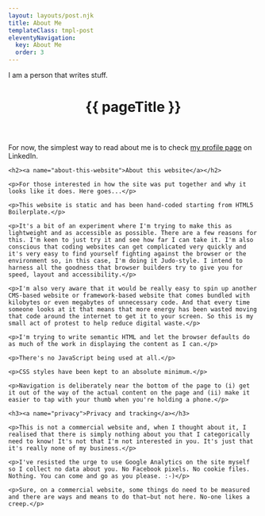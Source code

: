 ```yaml
---
layout: layouts/post.njk
title: About Me
templateClass: tmpl-post
eleventyNavigation:
  key: About Me
  order: 3
---
```


I am a person that writes stuff.

<header>
    <h1>{{ pageTitle }}</h1>
  </header>

  <main>
    <p>For now, the simplest way to read about me is to check <a href="https://www.linkedin.com/in/liam-nugent-greenhill/">my profile page</a> on LinkedIn.</p>
    
    <h2><a name="about-this-website">About this website</a></h2>

    <p>For those interested in how the site was put together and why it looks like it does. Here goes...</p>

    <p>This website is static and has been hand-coded starting from HTML5 Boilerplate.</p>

    <p>It's a bit of an experiment where I'm trying to make this as lightweight and as accessible as possible. There are a few reasons for this. I'm keen to just try it and see how far I can take it. I'm also conscious that coding websites can get complicated very quickly and it's very easy to find yourself fighting against the browser or the environment so, in this case, I'm doing it Judo-style. I intend to harness all the goodness that browser builders try to give you for speed, layout and accessibility.</p>

    <p>I'm also very aware that it would be really easy to spin up another CMS-based website or framework-based website that comes bundled with kilobytes or even megabytes of unnecessary code. And that every time someone looks at it that means that more energy has been wasted moving that code around the internet to get it to your screen. So this is my small act of protest to help reduce digital waste.</p>

    <p>I'm trying to write semantic HTML and let the browser defaults do as much of the work in displaying the content as I can.</p>

    <p>There's no JavaScript being used at all.</p>

    <p>CSS styles have been kept to an absolute minimum.</p>

    <p>Navigation is deliberately near the bottom of the page to (i) get it out of the way of the actual content on the page and (ii) make it easier to tap with your thumb when you're holding a phone.</p>

    <h3><a name="privacy">Privacy and tracking</a></h3>

    <p>This is not a commercial website and, when I thought about it, I realised that there is simply nothing about you that I categorically need to know! It's not that I'm not interested in you. It's just that it's really none of my business.</p>

    <p>I've resisted the urge to use Google Analytics on the site myself so I collect no data about you. No Facebook pixels. No cookie files. Nothing. You can come and go as you please. :-)</p>

    <p>Sure, on a commercial website, some things do need to be measured and there are ways and means to do that—but not here. No-one likes a creep.</p>

  </main>